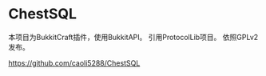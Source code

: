 ChestSQL
========
本项目为BukkitCraft插件，使用BukkitAPI。
引用ProtocolLib项目。
依照GPLv2发布。


https://github.com/caoli5288/ChestSQL